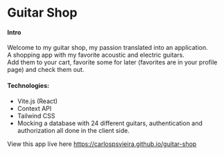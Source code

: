 # Guitar Shop

#### Intro

Welcome to my guitar shop, my passion translated into an application. <br/>
A shopping app with my favorite acoustic and electric guitars. <br />
Add them to your cart, favorite some for later (favorites are in your profile page) and check them out.

#### Technologies:
- Vite.js (React)
- Context API
- Tailwind CSS
- Mocking a database with 24 different guitars, authentication and authorization all done in the client side.

View this app live here https://carlospsvieira.github.io/guitar-shop


